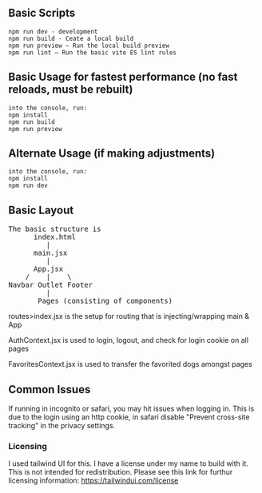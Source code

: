 ## Basic Scripts

    npm run dev - development
    npm run build - Ceate a local build
    npm run preview — Run the local build preview
    npm run lint — Run the basic vite ES lint rules

## Basic Usage for fastest performance (no fast reloads, must be rebuilt)

    into the console, run:
    npm install
    npm run build
    npm run preview

## Alternate Usage (if making adjustments)

    into the console, run:
    npm install
    npm run dev

## Basic Layout

<pre>
The basic structure is
      index.html
         |
      main.jsx
         |
      App.jsx
    /    |    \
Navbar Outlet Footer
         |
       Pages (consisting of components)
</pre>

routes>index.jsx is the setup for routing that is injecting/wrapping main & App

AuthContext.jsx is used to login, logout, and check for login cookie on all pages

FavoritesContext.jsx is used to transfer the favorited dogs amongst pages

## Common Issues

If running in incognito or safari, you may hit issues when logging in.
This is due to the login using an http cookie, in safari disable "Prevent cross-site tracking" in the privacy settings.

### Licensing

I used tailwind UI for this. I have a license under my name to build with it. This is not intended for redistribution. Please see this link for furthur licensing information:
https://tailwindui.com/license
